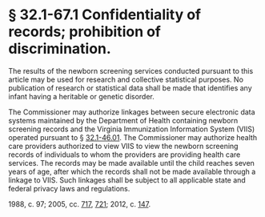 # § 32.1-67.1 Confidentiality of records; prohibition of discrimination.

<p>The results of the newborn screening services conducted pursuant to this article may be used for research and collective statistical purposes. No publication of research or statistical data shall be made that identifies any infant having a heritable or genetic disorder.</p><p>The Commissioner may authorize linkages between secure electronic data systems maintained by the Department of Health containing newborn screening records and the Virginia Immunization Information System (VIIS) operated pursuant to § <a href='http://law.lis.virginia.gov/vacode/32.1-46.01/'>32.1-46.01</a>. The Commissioner may authorize health care providers authorized to view VIIS to view the newborn screening records of individuals to whom the providers are providing health care services. The records may be made available until the child reaches seven years of age, after which the records shall not be made available through a linkage to VIIS. Such linkages shall be subject to all applicable state and federal privacy laws and regulations.</p><p>1988, c. 97; 2005, cc. <a href='http://lis.virginia.gov/cgi-bin/legp604.exe?051+ful+CHAP0717'>717</a>, <a href='http://lis.virginia.gov/cgi-bin/legp604.exe?051+ful+CHAP0721'>721</a>; 2012, c. <a href='http://lis.virginia.gov/cgi-bin/legp604.exe?121+ful+CHAP0147'>147</a>.</p>